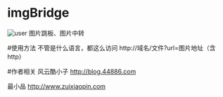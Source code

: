 # imgBridge
![user](https://img.shields.io/badge/user-4.3k%2B-brightgreen.svg)
图片跳板、图片中转


#使用方法
不管是什么语言，都这么访问
http://域名/文件?url=图片地址（含http）

#作者相关
风云酷小子
http://blog.44886.com

最小品 http://www.zuixiaopin.com
